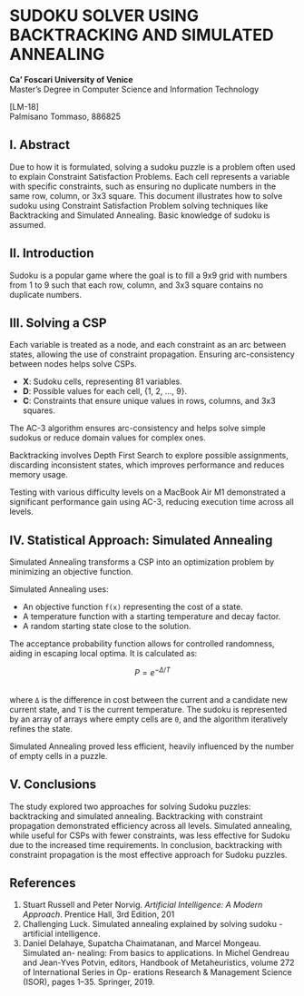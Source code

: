 # SUDOKU SOLVER USING BACKTRACKING AND SIMULATED ANNEALING

**Ca’ Foscari University of Venice**  
Master’s Degree in Computer Science and Information Technology  

[LM-18]  
Palmisano Tommaso, 886825  



## I. Abstract

Due to how it is formulated, solving a sudoku puzzle is a problem often used to explain Constraint Satisfaction Problems. Each cell represents a variable with specific constraints, such as ensuring no duplicate numbers in the same row, column, or 3x3 square. This document illustrates how to solve sudoku using Constraint Satisfaction Problem solving techniques like Backtracking and Simulated Annealing. Basic knowledge of sudoku is assumed.



## II. Introduction

Sudoku is a popular game where the goal is to fill a 9x9 grid with numbers from 1 to 9 such that each row, column, and 3x3 square contains no duplicate numbers.



## III. Solving a CSP

Each variable is treated as a node, and each constraint as an arc between states, allowing the use of constraint propagation. Ensuring arc-consistency between nodes helps solve CSPs.

- **X**: Sudoku cells, representing 81 variables.
- **D**: Possible values for each cell, {1, 2, ..., 9}.
- **C**: Constraints that ensure unique values in rows, columns, and 3x3 squares.

The AC-3 algorithm ensures arc-consistency and helps solve simple sudokus or reduce domain values for complex ones.

Backtracking involves Depth First Search to explore possible assignments, discarding inconsistent states, which improves performance and reduces memory usage.

Testing with various difficulty levels on a MacBook Air M1 demonstrated a significant performance gain using AC-3, reducing execution time across all levels.



## IV. Statistical Approach: Simulated Annealing

Simulated Annealing transforms a CSP into an optimization problem by minimizing an objective function.

Simulated Annealing uses:
- An objective function `f(x)` representing the cost of a state.
- A temperature function with a starting temperature and decay factor.
- A random starting state close to the solution.

The acceptance probability function allows for controlled randomness, aiding in escaping local optima. It is calculated as:

```math
P = e^{-\Delta / T}
```
\
where `Δ` is the difference in cost between the current and a candidate new current state, and `T` is the current temperature. The sudoku is represented by an array of arrays where empty cells are `0`, and the algorithm iteratively refines the state.

Simulated Annealing proved less efficient, heavily influenced by the number of empty cells in a puzzle.



## V. Conclusions

The study explored two approaches for solving Sudoku puzzles: backtracking and simulated annealing. Backtracking with constraint propagation demonstrated efficiency across all levels. Simulated annealing, while useful for CSPs with fewer constraints, was less effective for Sudoku due to the increased time requirements. In conclusion, backtracking with constraint propagation is the most effective approach for Sudoku puzzles.



## References

1. Stuart Russell and Peter Norvig. *Artificial Intelligence: A Modern Approach*. Prentice Hall, 3rd Edition, 201
2. Challenging Luck. Simulated annealing explained by solving sudoku - artificial intelligence.
3. Daniel Delahaye, Supatcha Chaimatanan, and Marcel Mongeau. Simulated an- nealing: From basics to applications. In Michel Gendreau and Jean-Yves Potvin, editors, Handbook of Metaheuristics, volume 272 of International Series in Op- erations Research & Management Science (ISOR), pages 1–35. Springer, 2019.
